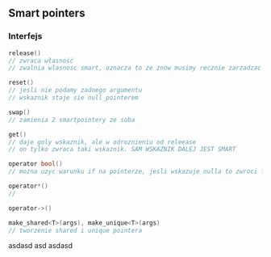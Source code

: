 ## Smart pointers

### Interfejs
```C
release()
// zwraca własność
// zwalnia wlasnosc smart, oznacza to ze znow musimy recznie zarzadzac pamiecia (i uzywac delete)
```
```C
reset()
// jesli nie podamy zadnego argumentu
// wskaznik staje sie null_pointerem 
```
```C
swap()
// zamienia 2 smartpointery ze soba
```
```C
get()
// daje goly wskaznik, ale w odroznieniu od releease
// on tylko zwraca taki wskaznik. SAM WSKAZNIK DALEJ JEST SMART
```
```C
operator bool()
// mozna uzyc warunku if na pointerze, jesli wskazuje nulla to zwroci false
```
```C
operator*()
// 
```
```C
operator->()
```
```C
make_shared<T>(args), make_unique<T>(args)
// tworzenie shared i unique pointera
```


asdasd asd asdasd
